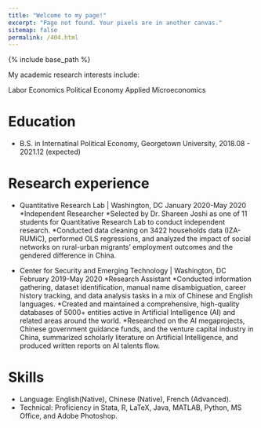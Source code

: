 ```yaml
---
title: "Welcome to my page!"
excerpt: "Page not found. Your pixels are in another canvas."
sitemap: false
permalink: /404.html
---
```



{% include base_path %}

My academic research interests include:

Labor Economics
Political Economy
Applied Microeconomics


Education
======
* B.S. in Internatinal Political Economy, Georgetown University, 2018.08 - 2021.12 (expected)

Research experience
======
* Quantitative Research Lab | Washington, DC	                           January 2020-May 2020
  *Independent Researcher
  *Selected by Dr. Shareen Joshi as one of 11 students for Quantitative Research Lab to conduct independent research.
  *Conducted data cleaning on 3422 households data (IZA-RUMiC), performed OLS regressions, and analyzed the impact of social networks on rural-urban migrants’ employment outcomes and the gendered difference in China.


* Center for Security and Emerging Technology | Washington, DC	                         February 2019-May 2020
  *Research Assistant
  *Conducted information gathering, dataset identification, manual name disambiguation, career history tracking, and data analysis tasks in a mix of Chinese and English languages. 
  *Created and maintained a comprehensive, high-quality databases of 5000+ entities active in Artificial Intelligence (AI) and related areas around the world.
  *Researched on the AI megaprojects, Chinese government guidance funds, and the venture capital industry in China, summarized scholarly literature on Artificial Intelligence, and produced written reports on AI talents flow.

  
Skills
======
* Language: English(Native), Chinese (Native), French (Advanced).
* Technical: Proficiency in Stata, R, LaTeX, Java, MATLAB, Python, MS Office, and Adobe Photoshop.




<script type="text/javascript">
  var GOOG_FIXURL_LANG = 'en';
  var GOOG_FIXURL_SITE = '{{ site.url }}'
</script>
<script type="text/javascript"
  src="//linkhelp.clients.google.com/tbproxy/lh/wm/fixurl.js">
</script>
